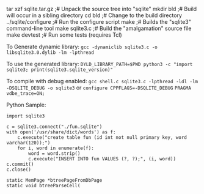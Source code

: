 
tar xzf sqlite.tar.gz    ;#  Unpack the source tree into "sqlite"
mkdir bld                ;#  Build will occur in a sibling directory
cd bld                   ;#  Change to the build directory
../sqlite/configure      ;#  Run the configure script
make                     ;#  Builds the "sqlite3" command-line tool
make sqlite3.c           ;#  Build the "amalgamation" source file
make devtest             ;#  Run some tests (requires Tcl)


To Generate dynamic library:
`gcc -dynamiclib sqlite3.c -o libsqlite3.0.dylib -lm -lpthread`

To use the generated library:
`DYLD_LIBRARY_PATH=$PWD python3 -c "import sqlite3; print(sqlite3.sqlite_version)"`

To compile with debug enabled:
`gcc shell.c sqlite3.c -lpthread -ldl -lm -DSQLITE_DEBUG -o sqlite3`
or `configure CPPFLAGS=-DSQLITE_DEBUG`
`PRAGMA vdbe_trace=ON;`

Python Sample:
```
import sqlite3

c = sqlite3.connect("./fun.sqlite")
with open('/usr/share/dict/words') as f:
    c.execute("create table fun (id int not null primary key, word varchar(120));")
    for i, word in enumerate(f):
        word = word.strip()
        c.execute("INSERT INTO fun VALUES (?, ?);", (i, word))
c.commit()
c.close()
```



```
static MemPage *btreePageFromDbPage
static void btreeParseCell(
```
